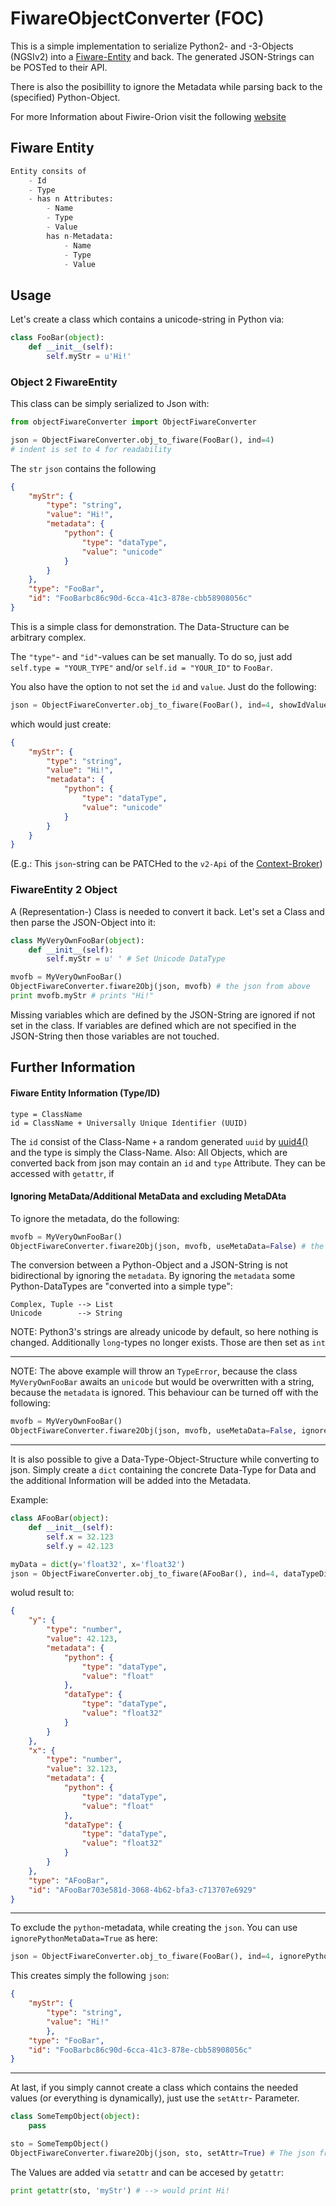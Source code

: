 # FiwareObjectConverter (FOC)

This is a simple implementation to serialize Python2- and -3-Objects (NGSIv2) into a [Fiware-Entity](https://www.fiware.org/wp-content/uploads/2016/12/2_FIWARE-NGSI-Managing-Context-Information-at-large-scale.pdf) and back. The generated JSON-Strings can be POSTed to their API.

There is also the posibillity to ignore the Metadata while parsing back to the (specified) Python-Object.

For more Information about Fiwire-Orion visit the following [website](https://fiware-orion.readthedocs.io/en/master/)

## Fiware Entity
```python
Entity consits of
    - Id
    - Type
    - has n Attributes:
        - Name
        - Type
        - Value
        has n-Metadata:
            - Name
            - Type
            - Value
```

## Usage
Let's create a class which contains a unicode-string in Python via: 
```python
class FooBar(object):
    def __init__(self):
        self.myStr = u'Hi!'
```

### Object 2 FiwareEntity
This class can be simply serialized to Json with:
```python
from objectFiwareConverter import ObjectFiwareConverter

json = ObjectFiwareConverter.obj_to_fiware(FooBar(), ind=4)
# indent is set to 4 for readability

```

The `str` `json` contains the following

```json
{
    "myStr": {
        "type": "string",
        "value": "Hi!",
        "metadata": {
            "python": {
                "type": "dataType",
                "value": "unicode"
            }
        }
    },
    "type": "FooBar",
    "id": "FooBarbc86c90d-6cca-41c3-878e-cbb58908056c"
}
```
This is a simple class for demonstration. The Data-Structure can be arbitrary complex.

The `"type"`- and `"id"`-values can be set manually. To do so, just add `self.type = "YOUR_TYPE"` and/or `self.id = "YOUR_ID"` to `FooBar`.

You also have the option to not set the `id` and `value`. Just do the following:

```python
json = ObjectFiwareConverter.obj_to_fiware(FooBar(), ind=4, showIdValue=False)
```
which would just create: 

```json
{
    "myStr": {
        "type": "string",
        "value": "Hi!",
        "metadata": {
            "python": {
                "type": "dataType",
                "value": "unicode"
            }
        }
    }
}
```
(E.g.: This `json`-string can be PATCHed to the `v2-Api` of the [Context-Broker](https://fiware-orion.readthedocs.io/en/master/user/walkthrough_apiv2/#update-entity))

### FiwareEntity 2 Object
A (Representation-) Class is needed to convert it back. Let's set a Class and then parse the JSON-Object into it:

```python 
class MyVeryOwnFooBar(object): 
    def __init__(self):
        self.myStr = u' ' # Set Unicode DataType

mvofb = MyVeryOwnFooBar()
ObjectFiwareConverter.fiware2Obj(json, mvofb) # the json from above
print mvofb.myStr # prints "Hi!"
```
Missing variables which are defined by the JSON-String are ignored if not set in the class. If variables are defined which are not specified in the JSON-String then those variables are not touched.



## Further Information
#### Fiware Entity Information (Type/ID)
```
type = ClassName
id = ClassName + Universally Unique Identifier (UUID)
```
The `id` consist of the Class-Name `+` a random generated `uuid` by [uuid4()](https://docs.python.org/2/library/uuid.html) and the type is simply the Class-Name. Also: All Objects, which are converted back from json may contain an `id` and `type` Attribute. They can be accessed with `getattr`, if

#### Ignoring MetaData/Additional MetaData and excluding MetaDAta
To ignore the metadata, do the following:
```python 
mvofb = MyVeryOwnFooBar()
ObjectFiwareConverter.fiware2Obj(json, mvofb, useMetaData=False) # the json from above
```
The conversion between a Python-Object and a JSON-String is not bidirectional by ignoring the `metadata`. 
By ignoring the `metadata` some Python-DataTypes are "converted into a simple type":
```text 
Complex, Tuple --> List
Unicode        --> String
```

NOTE: Python3's strings are already unicode by default, so here nothing is changed. Additionally `long`-types no longer exists. Those are then set as `int`

---
NOTE:
The above example will throw an `TypeError`, because the class `MyVeryOwnFooBar` awaits an `unicode` but would be overwritten with a string, because the `metadata` is ignored. This behaviour can be turned off with the following: 
```python 
mvofb = MyVeryOwnFooBar()
ObjectFiwareConverter.fiware2Obj(json, mvofb, useMetaData=False, ignoreWrongDataType=True) # the json from above
```


---
It is also possible to give a Data-Type-Object-Structure while converting to json. Simply create a `dict` containing the concrete Data-Type for Data and the additional Information will be added into the Metadata.

Example:
```python 
class AFooBar(object): 
    def __init__(self):
        self.x = 32.123
        self.y = 42.123

myData = dict(y='float32', x='float32')
json = ObjectFiwareConverter.obj_to_fiware(AFooBar(), ind=4, dataTypeDict=myData)

```
wolud result to:
```json
{
    "y": {
        "type": "number", 
        "value": 42.123, 
        "metadata": {
            "python": {
                "type": "dataType", 
                "value": "float"
            }, 
            "dataType": {
                "type": "dataType", 
                "value": "float32"
            }
        }
    }, 
    "x": {
        "type": "number", 
        "value": 32.123, 
        "metadata": {
            "python": {
                "type": "dataType", 
                "value": "float"
            }, 
            "dataType": {
                "type": "dataType", 
                "value": "float32"
            }
        }
    }, 
    "type": "AFooBar", 
    "id": "AFooBar703e581d-3068-4b62-bfa3-c713707e6929"
}

```
---
To exclude the `python`-metadata, while creating the `json`. You can use `ignorePythonMetaData=True` as here:
```python
json = ObjectFiwareConverter.obj_to_fiware(FooBar(), ind=4, ignorePythonMetaData=True) # json fron above
```
This creates simply the following `json`:

```json
{
    "myStr": {
        "type": "string",
        "value": "Hi!"
        },
    "type": "FooBar",
    "id": "FooBarbc86c90d-6cca-41c3-878e-cbb58908056c"
}
```


---


At last, if you simply cannot create a class which contains the needed values (or everything is dynamically), just use the `setAttr`- Parameter.


```python
class SomeTempObject(object):
    pass

sto = SomeTempObject()
ObjectFiwareConverter.fiware2Obj(json, sto, setAttr=True) # The json from above
```

The Values are added via `setattr` and can be accesed by `getattr`:
```python
print getattr(sto, 'myStr') # --> would print Hi!
```


